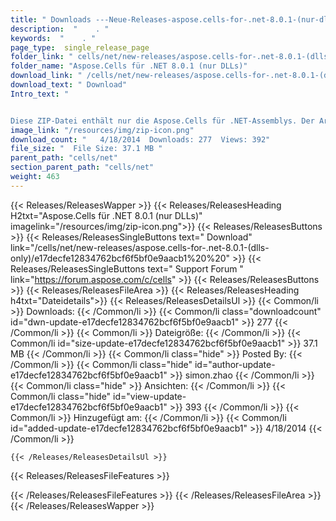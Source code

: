 ```yaml
---
title: " Downloads ---Neue-Releases-aspose.cells-for-.net-8.0.1-(nur-dlls) . "
description:  "    . " 
keywords:  "    . " 
page_type:  single_release_page
folder_link: " cells/net/new-releases/aspose.cells-for-.net-8.0.1-(dlls-only)/"
folder_name: "Aspose.Cells für .NET 8.0.1 (nur DLLs)"
download_link: " /cells/net/new-releases/aspose.cells-for-.net-8.0.1-(dlls-only)/e17decfe12834762bcf6f5bf0e9aacb1"
download_text: " Download"
Intro_text: " 


Diese ZIP-Datei enthält nur die Aspose.Cells für .NET-Assemblys. Der Arsch..."
image_link: "/resources/img/zip-icon.png"
download_count: "   4/18/2014  Downloads: 277  Views: 392"
file_size: "  File Size: 37.1 MB "
parent_path: "cells/net"
section_parent_path: "cells/net"
weight: 463
---
```


{{< Releases/ReleasesWapper >}}
  {{< Releases/ReleasesHeading H2txt="Aspose.Cells für .NET 8.0.1 (nur DLLs)" imagelink="/resources/img/zip-icon.png">}}
  {{< Releases/ReleasesButtons >}}
    {{< Releases/ReleasesSingleButtons text=" Download" link="/cells/net/new-releases/aspose.cells-for-.net-8.0.1-(dlls-only)/e17decfe12834762bcf6f5bf0e9aacb1%20%20" >}}
    {{< Releases/ReleasesSingleButtons text=" Support Forum " link="https://forum.aspose.com/c/cells" >}}
  {{< Releases/ReleasesButtons >}}
  {{< Releases/ReleasesFileArea >}}
    {{< Releases/ReleasesHeading h4txt="Dateidetails">}}
    {{< Releases/ReleasesDetailsUl >}}
            {{< Common/li >}} Downloads: {{< /Common/li >}}
      {{< Common/li class="downloadcount" id="dwn-update-e17decfe12834762bcf6f5bf0e9aacb1" >}} 277 {{< /Common/li >}}
      {{< Common/li >}} Dateigröße: {{< /Common/li >}}
      {{< Common/li id="size-update-e17decfe12834762bcf6f5bf0e9aacb1" >}} 37.1 MB {{< /Common/li >}} 
      {{< Common/li  class="hide" >}} Posted By: {{< /Common/li >}} 
      {{< Common/li class="hide" id="author-update-e17decfe12834762bcf6f5bf0e9aacb1" >}} simon.zhao {{< /Common/li >}}
      {{< Common/li class="hide" >}} Ansichten: {{< /Common/li >}}
      {{< Common/li class="hide" id="view-update-e17decfe12834762bcf6f5bf0e9aacb1" >}} 393 {{< /Common/li >}}
      {{< Common/li >}} Hinzugefügt am: {{< /Common/li >}}
      {{< Common/li id="added-update-e17decfe12834762bcf6f5bf0e9aacb1" >}} 4/18/2014 {{< /Common/li >}} 

    {{< /Releases/ReleasesDetailsUl >}}

  {{< Releases/ReleasesFileFeatures >}}
      
  {{< /Releases/ReleasesFileFeatures >}}
 {{< /Releases/ReleasesFileArea >}}
{{< /Releases/ReleasesWapper >}}




